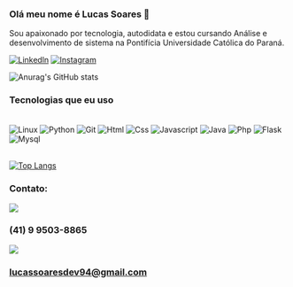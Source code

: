 ### Olá meu nome é Lucas Soares 👋

Sou apaixonado por tecnologia, autodidata e estou cursando Análise e desenvolvimento de sistema na Pontifícia Universidade Católica do Paraná.

[![Linkedln](https://img.shields.io/badge/LinkedIn-0077B5?style=for-the-badge&logo=linkedin&logoColor=white
)](https://www.linkedin.com/in/lucas-soares-software-developer/)
[![Instagram](https://img.shields.io/badge/Instagram-E4405F?style=for-the-badge&logo=instagram&logoColor=white
)](https://www.instagram.com/lucas_so94/)



![Anurag's GitHub stats](https://github-readme-stats.vercel.app/api?username=LucasSoares2810&show_icons=true&theme=radical)


### Tecnologias que eu uso

 <div style="display: inline_block"><br/>
    <img align="center" alt="Linux" src="https://img.shields.io/badge/Linux-FCC624?style=for-the-badge&logo=linux&logoColor=black">
    <img align="center" alt="Python" src="https://img.shields.io/badge/Python-14354C?style=for-the-badge&logo=python&logoColor=white">
    <img align="center" alt="Git" src="https://img.shields.io/badge/GIT-E44C30?style=for-the-badge&logo=git&logoColor=white">  
    <img align="center" alt="Html" src="https://img.shields.io/badge/HTML5-E34F26?style=for-the-badge&logo=html5&logoColor=white">  
    <img align="center" alt="Css" src="https://img.shields.io/badge/CSS3-1572B6?style=for-the-badge&logo=css3&logoColor=white">
    <img align="center" alt="Javascript" src="https://img.shields.io/badge/JavaScript-323330?style=for-the-badge&logo=javascript&logoColor=F7DF1E">
    <img align="center" alt="Java" src="https://img.shields.io/badge/Java-ED8B00?style=for-the-badge&logo=java&logoColor=white">  
    <img align="center" alt="Php" src="https://img.shields.io/badge/PHP-777BB4?style=for-the-badge&logo=php&logoColor=white">
    <img align="center" alt="Flask" src="https://img.shields.io/badge/Flask-000000?style=for-the-badge&logo=flask&logoColor=white">
    <img align="center" alt="Mysql" src="https://img.shields.io/badge/MySQL-00000F?style=for-the-badge&logo=mysql&logoColor=white">
     
</div><br/>

[![Top Langs](https://github-readme-stats.vercel.app/api/top-langs/?username=LucasSoares2810)](https://github.com/anuraghazra/github-readme-stats)



### Contato:
[![](https://img.shields.io/badge/WhatsApp-25D366?style=for-the-badge&logo=whatsapp&logoColor=white
)](https://web.whatsapp.com/)<h3>(41) 9 9503-8865 <br/>

[![](https://img.shields.io/badge/Gmail-D14836?style=for-the-badge&logo=gmail&logoColor=white
)](https://web.whatsapp.com/) <h3> lucassoaresdev94@gmail.com
